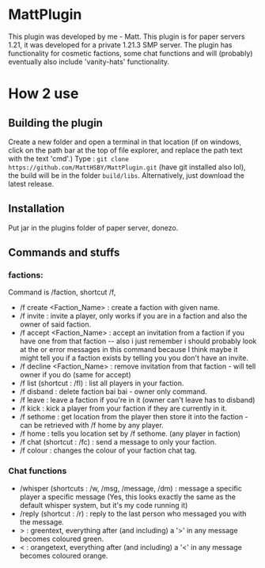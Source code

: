 # MattPlugin
This plugin was developed by me - Matt.
This plugin is for paper servers 1.21, it was developed for a private 1.21.3 SMP server.
The plugin has functionality for cosmetic factions, some chat functions and will (probably) eventually also include 'vanity-hats' functionality.

# How 2 use
## Building the plugin
Create a new folder and open a terminal in that location (if on windows, click on the path bar at the top of file explorer, and replace the path text with the text 'cmd'.) Type : `git clone https://github.com/MattHSBY/MattPlugin.git` (have git installed also lol),
the build will be in the folder `build/libs`. Alternatively, just download the latest release.
## Installation
Put jar in the plugins folder of paper server, donezo.
## Commands and stuffs
### factions:
Command is /faction, shortcut /f,
- /f create <Faction_Name> : create a faction with given name.
- /f invite <Player> : invite a player, only works if you are in a faction and also the owner of said faction.
- /f accept <Faction_Name> : accept an invitation from a faction if you have one from that faction -- also i just remember i should probably look at the or error messages in this command because I think maybe it might tell you if a faction exists by telling you you don't have an invite.
- /f decline <Faction_Name> : remove invitation from that faction - will tell owner if you do (same for accept)
- /f list (shortcut : /fl) : list all players in your faction.
- /f disband : delete faction bai bai - owner only command.
- /f leave : leave a faction if you're in it (owner can't leave has to disband)
- /f kick <Player> : kick a player from your faction if they are currently in it.
- /f sethome : get location from the player then store it into the faction - can be retrieved with /f home by any player.
- /f home : tells you location set by /f sethome. (any player in faction)
- /f chat <message> (shortcut : /fc) : send a message to only your faction.
- /f colour <ChatColor> : changes the colour of your faction chat tag.

### Chat functions
- /whisper <Player> <message> (shortcuts : /w, /msg, /message, /dm) : message a specific player a specific message (Yes, this looks exactly the same as the default whisper system, but it's my code running it)
- /reply <message> (shortcut : /r) : reply to the last person who messaged you with the message.
- \> <message> : greentext, everything after (and including) a '>' in any message becomes coloured green.
- \< <message> : orangetext, everything after (and including) a '<' in any message becomes coloured orange.
